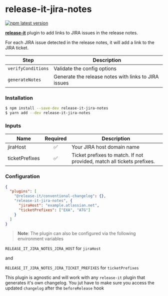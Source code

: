 # release-it-jira-notes

[![npm latest version](https://img.shields.io/npm/v/release-it-jira-notes/latest.svg)](https://www.npmjs.com/package/semantic-release-jira-notes)

[**release-it**](https://github.com/release-it/release-it) plugin to add links to
JIRA issues in the release notes.

For each JIRA issue detected in the release notes, it will add a link to the JIRA ticket.


| Step               | Description                                          |
| ------------------ | ---------------------------------------------------- |
| `verifyConditions` | Validate the config options                          |
| `generateNotes`    | Generate the release notes with links to JIRA issues |

### Installation

```bash
$ npm install --save-dev release-it-jira-notes
$ yarn add --dev release-it-jira-notes
```

### Inputs

| Name           | Required | Description                                                            |
| -------------- | :------: | ---------------------------------------------------------------------- |
| jiraHost       |    ✅     | Your JIRA host domain name                                            |
| ticketPrefixes |    ✅     | Ticket prefixes to match. If not provided, match all tickets prefixes.|

### Configuration

```json
{
  "plugins": [
    "@release-it/conventional-changelog": {},
    "release-it-jira-notes", {
      "jiraHost": "example.atlassian.net",
      "ticketPrefixes": ["EXA", "ATG"]
    }
  ]
}
```

> **Note**: The plugin can also be configured via the following environment variables

`RELEASE_IT_JIRA_NOTES_JIRA_HOST` for `jiraHost`

and

`RELEASE_IT_JIRA_NOTES_JIRA_TICKET_PREFIXES` for `ticketPrefixes`


This plugin is agnostic and will work with any `release-it` plugin that generates it's own changelog. You jut have to make sure you access the updated `changelog` after the `beforeRelease` hook